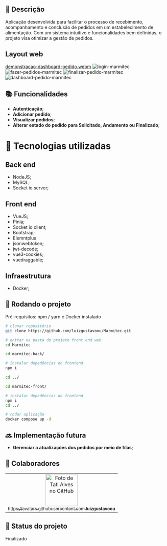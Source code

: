 ## :memo: Descrição
Aplicação desenvolvida para facilitar o processo de recebimento, acompanhamento e conclusão de pedidos em um estabelecimento de alimentação. Com um sistema intuitivo e funcionalidades bem definidas, o projeto visa otimizar a gestão de pedidos.

## Layout web
[demonstracao-dashboard-pedido.webm](https://github.com/luizgustavoou/Marmitec/assets/89609312/bf47cf59-210f-479e-9c8d-2cf471d5b3c9)
![login-marmitec](https://github.com/luizgustavoou/Marmitec/assets/89609312/8d35f3b6-84ff-4d92-b77e-26231ad73612)
![fazer-pedidos-marmitec](https://github.com/luizgustavoou/Marmitec/assets/89609312/375e6d98-3113-4b97-bf40-b4318d6fdc04)
![finalizar-pedido-marmitec](https://github.com/luizgustavoou/Marmitec/assets/89609312/e78560f7-1df8-4224-aee4-2cfa4635e46a)
![dashboard-pedido-marmitec](https://github.com/luizgustavoou/Marmitec/assets/89609312/72a056f6-fcef-4bd6-9d31-a69eb7837b83)


## :books: Funcionalidades
* <b>Autenticação</b>;
* <b>Adicionar pedido</b>;
* <b>Visualizar pedidos</b>;
* <b>Alterar estado do pedido para Solicitado, Andamento ou Finalizado</b>;


# :wrench: Tecnologias utilizadas
## Back end
* NodeJS;
* MySQL;
* Socket io server;
## Front end
* VueJS;
* Pinia;
* Socket io client;
* Bootstrap;
* Elemntplus
* jsonwebtoken;
* jwt-decode;
* vue3-cookies;
* vuedraggable;
  
## Infraestrutura
* Docker;

## :rocket: Rodando o projeto
Pré-requisitos: npm / yarn e Docker instalado

```bash
# clonar repositório
git clone https://github.com/luizgustavoou/Marmitec.git

# entrar na pasta do projeto front end web
cd Marmitec

cd marmitec-back/

# instalar depedências do frontend
npm i

cd ../

cd marmitec-front/

# instalar depedências do frontend
npm i
cd ../

# rodar aplicação
docker compose up -d
```

## :soon: Implementação futura
* <b>Gerenciar a atualizações dos pedidos por meio de filas</b>;

## :handshake: Colaboradores
<table>
  <tr>
    <td align="center">
      <a href="https://github.com/luizgustavoou">
        <img src="https://avatars.githubusercontent.com/u/89609312?v=4" width="100px;" alt="Foto de Tati Alves no GitHub"/><br>
        <sub>https://avatars.githubusercontent.com
          <b>luizgustavoou</b>
        </sub>
      </a>
    </td>
  </tr>
</table>

## :dart: Status do projeto
Finalizado
